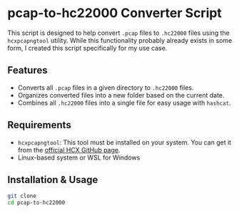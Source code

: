 # pcap-to-hc22000 Converter Script

This script is designed to help convert `.pcap` files to `.hc22000` files using the `hcxpcapngtool` utility. While this functionality probably already exists in some form, I created this script specifically for my use case.

## Features
- Converts all `.pcap` files in a given directory to `.hc22000` files.
- Organizes converted files into a new folder based on the current date.
- Combines all `.hc22000` files into a single file for easy usage with `hashcat`.

## Requirements
- `hcxpcapngtool`: This tool must be installed on your system. You can get it from the [official HCX GitHub page](https://github.com/ZerBea/hcxtools).
- Linux-based system or WSL for Windows

## Installation & Usage

```bash
git clone 
cd pcap-to-hc22000
